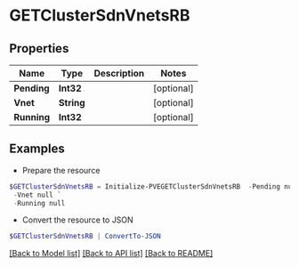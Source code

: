 # GETClusterSdnVnetsRB
## Properties

Name | Type | Description | Notes
------------ | ------------- | ------------- | -------------
**Pending** | **Int32** |  | [optional] 
**Vnet** | **String** |  | [optional] 
**Running** | **Int32** |  | [optional] 

## Examples

- Prepare the resource
```powershell
$GETClusterSdnVnetsRB = Initialize-PVEGETClusterSdnVnetsRB  -Pending null `
 -Vnet null `
 -Running null
```

- Convert the resource to JSON
```powershell
$GETClusterSdnVnetsRB | ConvertTo-JSON
```

[[Back to Model list]](../README.md#documentation-for-models) [[Back to API list]](../README.md#documentation-for-api-endpoints) [[Back to README]](../README.md)

